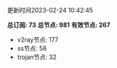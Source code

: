 更新时间2023-02-24 10:42:45

**总订阅: 73**
**总节点: 981**
**有效节点: 267**
- v2ray节点: 177
- ss节点: 58
- trojan节点: 32
